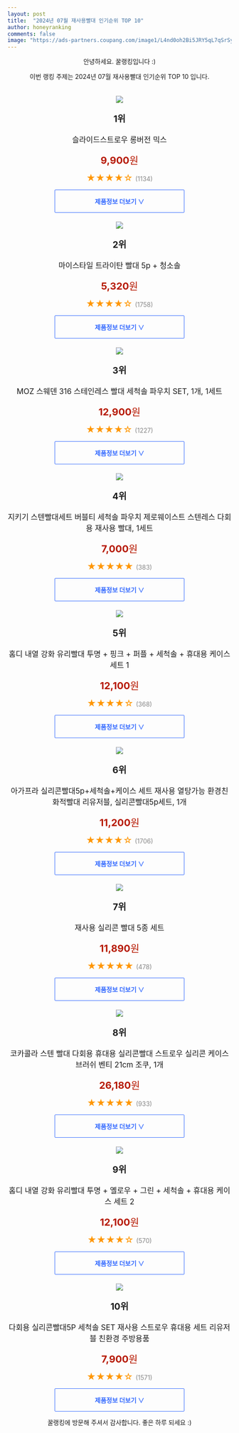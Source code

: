 ```yaml
---
layout: post
title:  "2024년 07월 재사용빨대 인기순위 TOP 10"
author: honeyranking
comments: false
image: "https://ads-partners.coupang.com/image1/L4nd0oh2Bi5JRY5qL7qSrSyQHfZZBzA4K65toE_LI14UnnLGU3khjzbxZErqCjglSWM2V2xVAK8Q6NtYkHa-QFevkLJCgD_x1VtHrfMsbatsako70q5x0HpIbqq5PUCm0kS18gcP7mkXYSbrRNSQRKX1-VSnx2wAzNxQ7K8gml67QaThSG8mRK_SbvmakX4xG-MbrrN6I8BPj_WWFFIRpGqBprEtWYYqgE4fDsqtMuMeDyC9TpDjgA2VXJjWd5OCnh9X9drUiafwNENqwePcy6aRh4tqVX49UA=="
---
```

<p style="text-align: center;">안녕하세요. 꿀랭킹입니다 :)</p>
<p style="text-align: center;">이번 랭킹 주제는 2024년 07월 재사용빨대 인기순위 TOP 10 입니다.</p><center><img src="https://ads-partners.coupang.com/image1/L4nd0oh2Bi5JRY5qL7qSrSyQHfZZBzA4K65toE_LI14UnnLGU3khjzbxZErqCjglSWM2V2xVAK8Q6NtYkHa-QFevkLJCgD_x1VtHrfMsbatsako70q5x0HpIbqq5PUCm0kS18gcP7mkXYSbrRNSQRKX1-VSnx2wAzNxQ7K8gml67QaThSG8mRK_SbvmakX4xG-MbrrN6I8BPj_WWFFIRpGqBprEtWYYqgE4fDsqtMuMeDyC9TpDjgA2VXJjWd5OCnh9X9drUiafwNENqwePcy6aRh4tqVX49UA==" style="margin-top:20px" /></center><p style="text-align: center; font-size: 20px"><b>1위</b></p><p style="text-align: center; font-size: 17px">슬라이드스트로우 롱버전 믹스</p><p style="text-align: center;"><span style="color: #b61800; font-size: 22px;"><b>9,900</b>원</span></p><p style="text-align: center;"><span style="color: #ff9600; font-size: 20px;">★★★★☆ </span><span style="color: #878787;">(1134)</span></p><center><a href="https://link.coupang.com/re/AFFSDP?lptag=AF3899140&subid=honeyrank&pageKey=7434940305&itemId=19319411675&vendorItemId=86433562345&traceid=V0-153-182d425912e02caa&requestid=20240730130000321129400196&token=31850C%7CMIXED"><div style="font-size: 14px; display: inline-block; padding: 15px 90px; color: #346aff; border-radius: 2px; border: 1px solid #346aff; cursor: pointer;"><b>제품정보 더보기 &or;</b></div></a></center><center><img src="https://ads-partners.coupang.com/image1/_rLGaRbmitv3lSVx_p5EOoL71QNkXauw-wmsXmI41f7wfRBRTYZjUeH2R6WBdpG6y2I2Treg_fF4D2S7VTEVmgtHr1ZwYaT9SZxrHU8CZpUZT5KVwDLHIdxirs4JS2RPVPhPdgtl_Pp67wmltiOZQlZkEspXYJ3BemhTOHimKQ9gzYotRRDAemg7zBWZWi5WApykPMNiUBMcxnxbC0bhcgQ0NZFpZhO4PhMus3N20vPjn87f_QqSnSOuYV_IoENxzf57XvhdLo-jcpqCUKhGWPlHW89G9pXiFIc=" style="margin-top:20px" /></center><p style="text-align: center; font-size: 20px"><b>2위</b></p><p style="text-align: center; font-size: 17px">마이스타일 트라이탄 빨대 5p + 청소솔</p><p style="text-align: center;"><span style="color: #b61800; font-size: 22px;"><b>5,320</b>원</span></p><p style="text-align: center;"><span style="color: #ff9600; font-size: 20px;">★★★★☆ </span><span style="color: #878787;">(1758)</span></p><center><a href="https://link.coupang.com/re/AFFSDP?lptag=AF3899140&subid=honeyrank&pageKey=7149750706&itemId=17972660022&vendorItemId=85129814218&traceid=V0-153-1a2e420df0072087&requestid=20240730130000321129400196&token=31850C%7CMIXED"><div style="font-size: 14px; display: inline-block; padding: 15px 90px; color: #346aff; border-radius: 2px; border: 1px solid #346aff; cursor: pointer;"><b>제품정보 더보기 &or;</b></div></a></center><center><img src="https://ads-partners.coupang.com/image1/gHV_d1RGVAJvNYHogBH0JLN2hOQUxzNPoBFWMgRtmJoMIjmnCN-o75v4YitnPPIijYCLHY3t_jI-bAeYFy0lE6eofU-_bH6_-Uv0Ag_qvNoVn5AKSdodOKwLO94AHbYjicRVw66seR3vYiH7evHn48UT17tDK5QXDV4so5v471_gM0xjZzQPpxJocvLhCVZy074GL-7IybjrUmn_uteZyR7uhi_pO6hrB6Iajv427JnrWk6AuHQeSwNaoNjEDSvJGPGOp-VYnX8Srglvs2twqDyXEQalXEF8kE23Yz6Ky12HO4Pg7pYbT2ARfIUblZU=" style="margin-top:20px" /></center><p style="text-align: center; font-size: 20px"><b>3위</b></p><p style="text-align: center; font-size: 17px">MOZ 스웨덴 316 스테인레스 빨대 세척솔 파우치 SET, 1개, 1세트</p><p style="text-align: center;"><span style="color: #b61800; font-size: 22px;"><b>12,900</b>원</span></p><p style="text-align: center;"><span style="color: #ff9600; font-size: 20px;">★★★★☆ </span><span style="color: #878787;">(1227)</span></p><center><a href="https://link.coupang.com/re/AFFSDP?lptag=AF3899140&subid=honeyrank&pageKey=8104468427&itemId=22934433693&vendorItemId=90144460436&traceid=V0-153-2d7bf3cdd5bf7eae&clickBeacon=3141a9e0-4e28-11ef-9f41-1b15fe296e27%7E3&requestid=20240730130000321129400196&token=31850C%7CMIXED"><div style="font-size: 14px; display: inline-block; padding: 15px 90px; color: #346aff; border-radius: 2px; border: 1px solid #346aff; cursor: pointer;"><b>제품정보 더보기 &or;</b></div></a></center><center><img src="https://ads-partners.coupang.com/image1/6Ndp4aoJpJIuhn-j6B_mHx8QniAwU841HNPYPGDGku4gDMgqqPFrabs7LKa9SgpzLS582XtRHntEwFglMu0p-hBD47lmoXrmXd8LSvYXMgQqgK52czEPNik3_knrI7m_lNBkI0y-mp6nL0EYL_qg8jN4AutO8z6Edy9-Ha7Nk4-LLWdmMCQmhnTbxyieK3Wr6n5yZiltaHnttyoDVheAP33wB4gZplDJfDy4KyrzJsPHkH--wu6brLUJZAA-1QbJJLs9bfyhm4n3y7CBGW0QnPaZt-E3Qh7ShApQRwswb9_dynPVJ-yncyar0yaVSGI=" style="margin-top:20px" /></center><p style="text-align: center; font-size: 20px"><b>4위</b></p><p style="text-align: center; font-size: 17px">지키기 스텐빨대세트 버블티 세척솔 파우치 제로웨이스트 스텐레스 다회용 재사용 빨대, 1세트</p><p style="text-align: center;"><span style="color: #b61800; font-size: 22px;"><b>7,000</b>원</span></p><p style="text-align: center;"><span style="color: #ff9600; font-size: 20px;">★★★★★ </span><span style="color: #878787;">(383)</span></p><center><a href="https://link.coupang.com/re/AFFSDP?lptag=AF3899140&subid=honeyrank&pageKey=7411539844&itemId=19204802136&vendorItemId=89232584094&traceid=V0-153-dbc3498c754c9939&clickBeacon=3141a9e0-4e28-11ef-a08e-879ce79eb4f1%7E3&requestid=20240730130000321129400196&token=31850C%7CMIXED"><div style="font-size: 14px; display: inline-block; padding: 15px 90px; color: #346aff; border-radius: 2px; border: 1px solid #346aff; cursor: pointer;"><b>제품정보 더보기 &or;</b></div></a></center><center><img src="https://ads-partners.coupang.com/image1/cL8Goyg600NzZwGbcFE4Fwok0V12IxKDFxlrHDxSyminQe8cm-4eHdQ2nk1rG57d31LNsa5PRif-8YuXdtclAWVAzYrzYf2soJylP_fvfyowRtkDSZA0CiAfDl7FDBBNLKubDRVCNXiDOAZzHlK2XKfkymHADzVRtPPlP98MDx4-h6WPGRSTPEc6keNQgCGdz9LrQxINrIobcQLWj3RuTB7mAVVe_BccjLqxkcsAUa-TU-BC4vqmGQmkzMXVzl-tXivwZunwBOV8uEjbheOiKmSpBnN9pH0misea" style="margin-top:20px" /></center><p style="text-align: center; font-size: 20px"><b>5위</b></p><p style="text-align: center; font-size: 17px">홈디 내열 강화 유리빨대 투명 + 핑크 + 퍼플 + 세척솔 + 휴대용 케이스 세트 1</p><p style="text-align: center;"><span style="color: #b61800; font-size: 22px;"><b>12,100</b>원</span></p><p style="text-align: center;"><span style="color: #ff9600; font-size: 20px;">★★★★☆ </span><span style="color: #878787;">(368)</span></p><center><a href="https://link.coupang.com/re/AFFSDP?lptag=AF3899140&subid=honeyrank&pageKey=6271627134&itemId=12828663947&vendorItemId=80094386508&traceid=V0-153-61aa463c8ab14bb6&requestid=20240730130000321129400196&token=31850C%7CMIXED"><div style="font-size: 14px; display: inline-block; padding: 15px 90px; color: #346aff; border-radius: 2px; border: 1px solid #346aff; cursor: pointer;"><b>제품정보 더보기 &or;</b></div></a></center><center><img src="https://ads-partners.coupang.com/image1/ADtbCm3x6YLmK4nFAAErVueiij9sJ4v9lvD26CvFjdW1xe48ZcHHGEJCwFNWlBxEB6qo_I2fSsnocSOQZb722hklON35xPPuXUOjiJnDsqdy9tud7HOii0kp32nyct1UCa-ajoS7yodd0MCkHW70pEAjZ2PyXkAzBUwVgNPJF3acO6iUDqFh03Xjf8Kv3kALBl6X42q_3h40PPiGXbGDwc77MisXV-t5gZRikOUlODflGDTnZa3R64OP36vBinq0v6t-b0CGl8sXHG7eP3VNHnJc4JbQTKgeTpxYvgSvmBQZm4AqurLhK-xjac5AUFg=" style="margin-top:20px" /></center><p style="text-align: center; font-size: 20px"><b>6위</b></p><p style="text-align: center; font-size: 17px">아가프라 실리콘빨대5p+세척솔+케이스 세트 재사용 열탕가능 환경친화적빨대 리유저블, 실리콘빨대5p세트, 1개</p><p style="text-align: center;"><span style="color: #b61800; font-size: 22px;"><b>11,200</b>원</span></p><p style="text-align: center;"><span style="color: #ff9600; font-size: 20px;">★★★★☆ </span><span style="color: #878787;">(1706)</span></p><center><a href="https://link.coupang.com/re/AFFSDP?lptag=AF3899140&subid=honeyrank&pageKey=7525758445&itemId=19748082022&vendorItemId=86851636049&traceid=V0-153-37b9a64ca7c53455&clickBeacon=3141a9e0-4e28-11ef-b224-66ae114fb954%7E3&requestid=20240730130000321129400196&token=31850C%7CMIXED"><div style="font-size: 14px; display: inline-block; padding: 15px 90px; color: #346aff; border-radius: 2px; border: 1px solid #346aff; cursor: pointer;"><b>제품정보 더보기 &or;</b></div></a></center><center><img src="https://ads-partners.coupang.com/image1/RfVvW2e84BX9P7oDRfb8tcLLTuQQv5XyVR9mW8o6j6PuY8AbUAWtZnEooGX-A_tH4zQAnmhRmrnaJRdVUGvy3zzPhCgxZ3kfKr71cZBB_P6357qtd4kSW3HpCpWONIe7Tgl7R6p_aw0SeD5wHVYE0c2lc410rUGKY2n8K8qk9kzmagvQNzZtEa21rlVoWSOATDVG-5Oegiw8uEWeITV6iGbK9NGvbbgX5KeOZqi2I0IOawymaznt3GHipmJz1Yuq2H6XY823uMAe68i4I50m9OezXF-_Hd85cXhqY0fNZkdbxWKExcakgUI=" style="margin-top:20px" /></center><p style="text-align: center; font-size: 20px"><b>7위</b></p><p style="text-align: center; font-size: 17px">재사용 실리콘 빨대 5종 세트</p><p style="text-align: center;"><span style="color: #b61800; font-size: 22px;"><b>11,890</b>원</span></p><p style="text-align: center;"><span style="color: #ff9600; font-size: 20px;">★★★★★ </span><span style="color: #878787;">(478)</span></p><center><a href="https://link.coupang.com/re/AFFSDP?lptag=AF3899140&subid=honeyrank&pageKey=178598648&itemId=511281060&vendorItemId=87576927332&traceid=V0-153-f37e7168e0b6d616&requestid=20240730130000321129400196&token=31850C%7CMIXED"><div style="font-size: 14px; display: inline-block; padding: 15px 90px; color: #346aff; border-radius: 2px; border: 1px solid #346aff; cursor: pointer;"><b>제품정보 더보기 &or;</b></div></a></center><center><img src="https://ads-partners.coupang.com/image1/72jCXhG3-2xuZwy_78zF1IKjIAAaUVKdarV3GBDgCxQ8WoB7k4IS6gz3NK3_bB6TRPvrVr8CIAxlMXBNM91taSmxVbsFNwJkqFIVaGckDr5tUrj03aarLYFk7JHiuJYJfxL2eE8bD5-ioroKmcrcjdotSfaKm4ETWpkiniIM8g0L0svL1KAZvvpYK1RkD5Yom8VfDffX0rj2NOzpr_MiMpgA8CK_7nFQng77rtX_6Vm1Z3e3O2QdKfMOgYgooxHsHLgN9sUeFjAluK8alhZ30JkSyeq_1OxMl2H7Coy7Seh_s1_u6qYS1JR5tj3yjWU=" style="margin-top:20px" /></center><p style="text-align: center; font-size: 20px"><b>8위</b></p><p style="text-align: center; font-size: 17px">코카콜라 스텐 빨대 다회용 휴대용 실리콘빨대 스트로우 실리콘 케이스 브러쉬 벤티 21cm 조쿠, 1개</p><p style="text-align: center;"><span style="color: #b61800; font-size: 22px;"><b>26,180</b>원</span></p><p style="text-align: center;"><span style="color: #ff9600; font-size: 20px;">★★★★★ </span><span style="color: #878787;">(933)</span></p><center><a href="https://link.coupang.com/re/AFFSDP?lptag=AF3899140&subid=honeyrank&pageKey=7682922131&itemId=20525320848&vendorItemId=88540922616&traceid=V0-153-5404992d1e1b4605&clickBeacon=3141a9e0-4e28-11ef-9e84-720a659a1534%7E3&requestid=20240730130000321129400196&token=31850C%7CMIXED"><div style="font-size: 14px; display: inline-block; padding: 15px 90px; color: #346aff; border-radius: 2px; border: 1px solid #346aff; cursor: pointer;"><b>제품정보 더보기 &or;</b></div></a></center><center><img src="https://ads-partners.coupang.com/image1/aoc9bqyDPp_WnhUGar0LPIfu_9frMQMtBNCwtTawjhkzojHL06wB4wryGo9p5E4p4GEdPw336YzxzgmyJI4g04pbkb51NH0-tLwFz7L6KvuHNyLu9ioqUzf9dsYxNEDHIwwh345Mf4FtQJjJEsvDNrUTn08CcyDO-tAGqdCJQvLOpWY71L5rtfglPdee5hE1FLVbH-wg-MPVlqP6sbRec6_q3xDZgqm8nkov_zgjcSqFGguAizgIavVE9N4FU-XjXrlpSPzf10XyEhw_KKvGYVJF92Q0Zrek7Q==" style="margin-top:20px" /></center><p style="text-align: center; font-size: 20px"><b>9위</b></p><p style="text-align: center; font-size: 17px">홈디 내열 강화 유리빨대 투명 + 옐로우 + 그린 + 세척솔 + 휴대용 케이스 세트 2</p><p style="text-align: center;"><span style="color: #b61800; font-size: 22px;"><b>12,100</b>원</span></p><p style="text-align: center;"><span style="color: #ff9600; font-size: 20px;">★★★★☆ </span><span style="color: #878787;">(570)</span></p><center><a href="https://link.coupang.com/re/AFFSDP?lptag=AF3899140&subid=honeyrank&pageKey=6271627091&itemId=12828663738&vendorItemId=80094386322&traceid=V0-153-c5ae52217e97bbbc&requestid=20240730130000321129400196&token=31850C%7CMIXED"><div style="font-size: 14px; display: inline-block; padding: 15px 90px; color: #346aff; border-radius: 2px; border: 1px solid #346aff; cursor: pointer;"><b>제품정보 더보기 &or;</b></div></a></center><center><img src="https://ads-partners.coupang.com/image1/-pssjsxPg72Hg13S-rAbYJtUQRDlclIY6hJ5xbGX7SsvDcQ7bnu2GrEQPOgPEWpFOCKSHlVZXqM5VDeL35Nhnjlf7kN8Uj_ay1LcZw-4VSP1GY8_iyBVonvwIR8kA2mcfd-dQ0-cJvXwDFhVGUOD1cyE3R9kG72aBogGdPupYsYeYCa8e1HrgAnlzlCxQFVxJikMjihupVoW5A3K8WARQfabKMjYKC0Fsfa6hzqcTcYw0QQzm9bwGpu2WCYHgQJ-FqmEvvAKRbY2FDVtbC1kj0bvxAv7sRBB2H1gL5cY3phMmsVrV73SiXN7w32Ep5M=" style="margin-top:20px" /></center><p style="text-align: center; font-size: 20px"><b>10위</b></p><p style="text-align: center; font-size: 17px">다회용 실리콘빨대5P 세척솔 SET 재사용 스트로우 휴대용 세트 리유저블 친환경 주방용품</p><p style="text-align: center;"><span style="color: #b61800; font-size: 22px;"><b>7,900</b>원</span></p><p style="text-align: center;"><span style="color: #ff9600; font-size: 20px;">★★★★☆ </span><span style="color: #878787;">(1571)</span></p><center><a href="https://link.coupang.com/re/AFFSDP?lptag=AF3899140&subid=honeyrank&pageKey=6309690139&itemId=13090299340&vendorItemId=85937891388&traceid=V0-153-d94a4986145ae4dd&clickBeacon=3141a9e0-4e28-11ef-977f-76eb27c45abd%7E3&requestid=20240730130000321129400196&token=31850C%7CMIXED"><div style="font-size: 14px; display: inline-block; padding: 15px 90px; color: #346aff; border-radius: 2px; border: 1px solid #346aff; cursor: pointer;"><b>제품정보 더보기 &or;</b></div></a></center><p style="text-align: center;">꿀랭킹에 방문해 주셔서 감사합니다. 좋은 하루 되세요 :)</p>